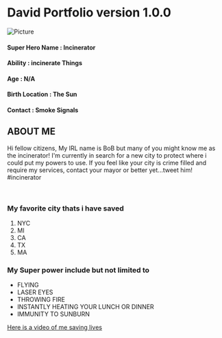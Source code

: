 # David Portfolio version 1.0.0
![](https://cdn.shopify.com/s/files/1/0939/2880/products/Hero_for_Hire_Product_grande.jpg?v=1558120813 "Picture")

#### **Super Hero Name** : Incinerator
#### **Ability** : incinerate Things 
#### **Age** : N/A
#### **Birth Location** : The Sun
#### **Contact** : Smoke Signals

## **ABOUT ME**
Hi fellow citizens, My IRL name is BoB but many of you might know me as the incinerator! I'm currently in search for a new city to protect where i could put my powers to use. If you feel like your city is crime filled and require my services, contact your mayor or better yet...tweet him! #incinerator




<br>

### **My favorite city thats i have saved**
1. NYC
2. MI
3. CA
4. TX
5. MA

### **My Super power include but not limited to**
* FLYING
* LASER EYES
* THROWING FIRE
* INSTANTLY HEATING YOUR LUNCH OR DINNER
* IMMUNITY TO SUNBURN

 [Here is a video of me saving lives](https://www.youtube.com/watch?v=oHg5SJYRHA0)


  







